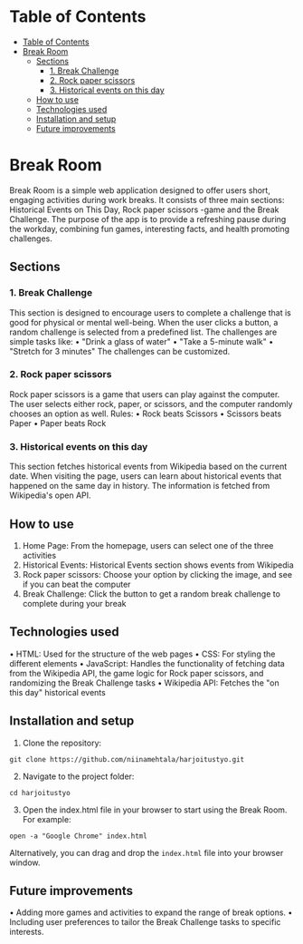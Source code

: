# Table of Contents

* [Table of Contents](#table-of-contents)
* [Break Room](#break-room)
  * [Sections](#sections)
    * [1. Break Challenge](#break-challenge)
    * [2. Rock paper scissors](#rock-paper-scissors)
    * [3. Historical events on this day](#historical-events-on-this-day)
  * [How to use](#how-to-use)
  * [Technologies used](#technologies-used)
  * [Installation and setup](#installation-and-setup)
  * [Future improvements](#future-improvements)

# Break Room

Break Room is a simple web application designed to offer users short, engaging activities during work breaks. It consists of three main sections: Historical Events on This Day, Rock paper scissors -game and the Break Challenge. The purpose of the app is to provide a refreshing pause during the workday, combining fun games, interesting facts, and health promoting challenges.

## Sections

### 1. Break Challenge

This section is designed to encourage users to complete a challenge that is good for physical or mental well-being. When the user clicks a button, a random challenge is selected from a predefined list. The challenges are simple tasks like:
•	"Drink a glass of water"
•	"Take a 5-minute walk"
•	"Stretch for 3 minutes"
The challenges can be customized.

### 2. Rock paper scissors

Rock paper scissors is a game that users can play against the computer. The user selects either rock, paper, or scissors, and the computer randomly chooses an option as well.
Rules:
•	Rock beats Scissors
•	Scissors beats Paper
•	Paper beats Rock

### 3. Historical events on this day

This section fetches historical events from Wikipedia based on the current date. When visiting the page, users can learn about historical events that happened on the same day in history. The information is fetched from Wikipedia's open API.

## How to use

1.	Home Page: From the homepage, users can select one of the three activities
2.	Historical Events: Historical Events section shows events from Wikipedia
3.	Rock paper scissors: Choose your option by clicking the image, and see if you can beat the computer
4.	Break Challenge: Click the button to get a random break challenge to complete during your break

## Technologies used

•	HTML: Used for the structure of the web pages
•	CSS: For styling the different elements
•	JavaScript: Handles the functionality of fetching data from the Wikipedia API, the game logic for Rock paper scissors, and randomizing the Break Challenge tasks
•	Wikipedia API: Fetches the "on this day" historical events

## Installation and setup

1. Clone the repository:
```shell
git clone https://github.com/niinamehtala/harjoitustyo.git
```

2. Navigate to the project folder:
```shell
cd harjoitustyo
```

3. Open the index.html file in your browser to start using the Break Room. For example:
```shell
open -a "Google Chrome" index.html
```
Alternatively, you can drag and drop the `index.html` file into your browser window.

## Future improvements

•	Adding more games and activities to expand the range of break options.
•	Including user preferences to tailor the Break Challenge tasks to specific interests.

